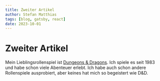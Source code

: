```yaml
---
title: Zweiter Artikel
author: Stefan Matthias
tags: [blog, gatsby, react]
date: 2023-10-01
---
```


# Zweiter Artikel

Mein Lieblingsrollenspiel ist [Dungeons & Dragons](https://dnd.wizards.com/). Ich spiele es seit 1983 und habe schon viele Abenteuer erlebt. Ich habe auch schon andere Rollenspiele ausprobiert, aber keines hat mich so begeistert wie D&D.